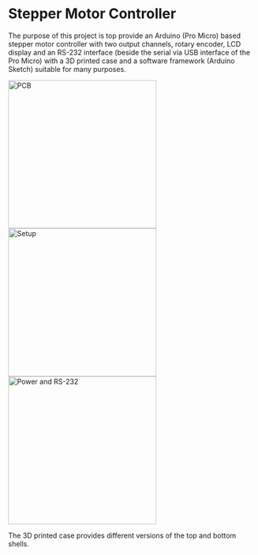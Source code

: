 # Stepper Motor Controller
The purpose of this project is top provide an Arduino (Pro Micro) based stepper motor controller with two output channels, rotary encoder, LCD display and an RS-232 interface (beside the serial via USB interface of the Pro Micro) with a 3D printed case and a software framework (Arduino Sketch) suitable for many purposes.

<img src="https://github.com/svenpetersen1965/Stepper_Motor_Controller/blob/main/Rev.%200/pictures/8482_-_fully_populated_PCB.JPG" width="300" alt="PCB">

<img src="https://github.com/svenpetersen1965/Stepper_Motor_Controller/blob/main/Rev.%200/pictures/8478_-_Test_Setup.JPG" width="300" alt="Setup">

<img src="https://github.com/svenpetersen1965/Stepper_Motor_Controller/blob/main/Rev.%200/pictures/8497_-_case_right.JPG" width="300" alt="Power and RS-232">

The 3D printed case provides different versions of the top and bottom shells. 
